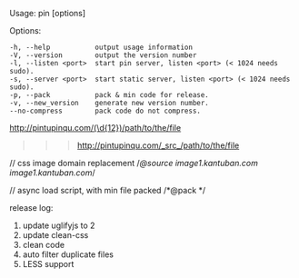   Usage: pin [options]

  Options:

    -h, --help           output usage information
    -V, --version        output the version number
    -l, --listen <port>  start pin server, listen <port> (< 1024 needs sudo).
    -s, --server <port>  start static server, listen <port> (< 1024 needs sudo).
    -p, --pack           pack & min code for release.
    -v, --new_version    generate new version number.
    --no-compress        pack code do not compress.

http://pintupinqu.com/(\d{12})/path/to/the/file
>>> http://pintupinqu.com/_src_/path/to/the/file


// css image domain replacement
/*@source image1.kantuban.com image1.kantuban.com*/

// async load script, with min file packed
/*@pack */


release log:
1. update uglifyjs to 2
2. update clean-css
3. clean code
4. auto filter duplicate files
5. LESS support
